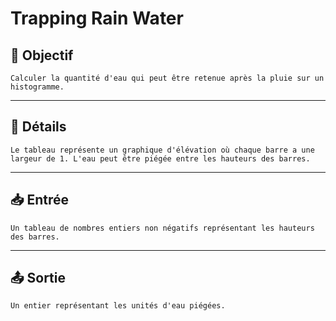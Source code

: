 # Trapping Rain Water

## 🎯 Objectif

    Calculer la quantité d'eau qui peut être retenue après la pluie sur un histogramme.

---

## 📝 Détails

    Le tableau représente un graphique d'élévation où chaque barre a une largeur de 1. L'eau peut être piégée entre les hauteurs des barres.

---

## 📥 Entrée

    Un tableau de nombres entiers non négatifs représentant les hauteurs des barres.

---

## 📤 Sortie

    Un entier représentant les unités d'eau piégées.


